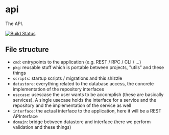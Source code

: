# api

The API.

[![Build Status](https://travis-ci.com/der-nackte-halloumi/api.svg?branch=master)](https://travis-ci.com/der-nackte-halloumi/api)

## File structure

- `cmd`: entrypoints to the application (e.g. REST / RPC / CLI / ...)
- `pkg`: reusable stuff which is portable between projects, "utils" and these things
- `scripts`: startup scripts / migrations and this shizzle
- `datastore`: everything related to the database access, the concrete implementation of the repository interfaces
- `usecase`: usescase the user wants to be accomplish (these are basically services). A single usecase holds the interface for a service and the repository and the implementation of the service as well
- `interface`: the actual interface to the application, here it will be a REST APInterface
- `domain`: bridge between datastore and interface (here we perform validation and these things)
